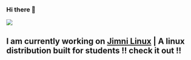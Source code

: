 ### Hi there 👋
![](https://komarev.com/ghpvc/?username=annie-n3)

## I am currently working on [Jimni Linux](https://github.com/jimnilinux/) | A linux distribution built for students !! check it out !!

